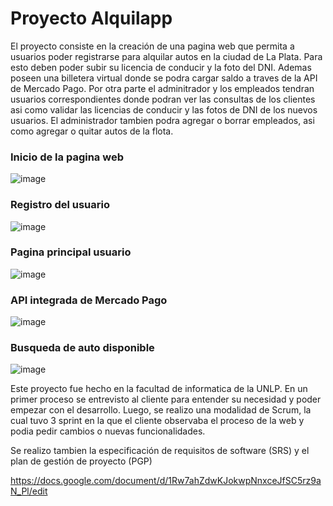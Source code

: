 # Proyecto Alquilapp 

El proyecto consiste en la creación de una pagina web que permita a usuarios poder registrarse para alquilar autos en la ciudad de La Plata. 
Para esto deben poder subir su licencia de conducir y la foto del DNI. Ademas poseen una billetera virtual donde se podra cargar saldo a traves de la API de Mercado Pago.
Por otra parte el adminitrador y los empleados tendran usuarios correspondientes donde podran ver las consultas de los clientes asi como validar las licencias de conducir y las fotos de DNI de los nuevos usuarios.
El administrador tambien podra agregar o borrar empleados, asi como agregar o quitar autos de la flota.


### Inicio de la pagina web

![image](https://github.com/user-attachments/assets/97f2ebda-c233-4289-b613-eb8d468787ec)

### Registro del usuario

![image](https://github.com/user-attachments/assets/2fdd0651-78d7-46ba-9e9f-0a31553ca273)

### Pagina principal usuario

![image](https://github.com/user-attachments/assets/441e9b1a-61b5-4f18-8e7c-e36329c89e3d)

### API integrada de Mercado Pago

![image](https://github.com/user-attachments/assets/bb40ff7e-9cb3-4917-bf80-74ee90ae4e7a)

### Busqueda de auto disponible

![image](https://github.com/user-attachments/assets/7bec2f9d-534e-4648-9ad3-cabffa99deda)

Este proyecto fue hecho en la facultad de informatica de la UNLP. 
En un primer proceso se entrevisto al cliente para entender su necesidad y poder empezar con el desarrollo.
Luego, se realizo una modalidad de Scrum, la cual tuvo 3 sprint en la que el cliente observaba el proceso de la web y podia pedir cambios o nuevas funcionalidades.

Se realizo tambien la especificación de requisitos de software (SRS) y el plan de gestión de proyecto (PGP)

https://docs.google.com/document/d/1Rw7ahZdwKJokwpNnxceJfSC5rz9aN_Pl/edit
